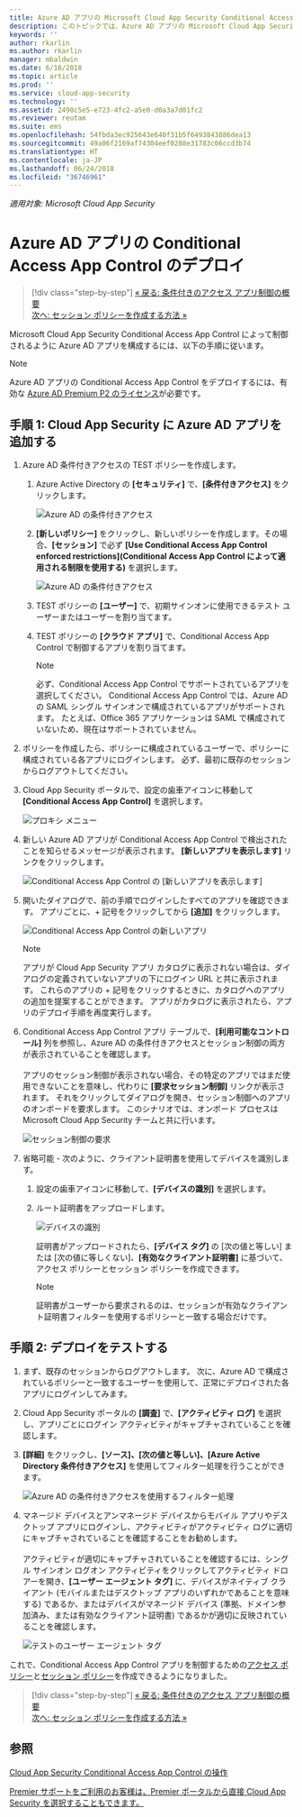 ```yaml
---
title: Azure AD アプリの Microsoft Cloud App Security Conditional Access App Control をデプロイする | Microsoft Docs
description: このトピックでは、Azure AD アプリの Microsoft Cloud App Security Conditional Access App Control リバース プロキシ機能をデプロイする方法について説明します。
keywords: ''
author: rkarlin
ms.author: rkarlin
manager: mbaldwin
ms.date: 6/18/2018
ms.topic: article
ms.prod: ''
ms.service: cloud-app-security
ms.technology: ''
ms.assetid: 2490c5e5-e723-4fc2-a5e0-d0a3a7d01fc2
ms.reviewer: reutam
ms.suite: ems
ms.openlocfilehash: 54fbda3ec925643e640f31b5f6493843886dea13
ms.sourcegitcommit: 49a06f2169af74304eef0288e31783c06ccd3b74
ms.translationtype: HT
ms.contentlocale: ja-JP
ms.lasthandoff: 06/24/2018
ms.locfileid: "36746961"
---
```

*適用対象: Microsoft Cloud App Security*

# <a name="deploy-conditional-access-app-control-for-azure-ad-apps"></a>Azure AD アプリの Conditional Access App Control のデプロイ

>[!div class="step-by-step"]
[« 戻る: 条件付きのアクセス アプリ制御の概要](proxy-intro-aad.md)<br>
[次へ: セッション ポリシーを作成する方法 »](session-policy-aad.md)


Microsoft Cloud App Security Conditional Access App Control によって制御されるように Azure AD アプリを構成するには、以下の手順に従います。

> [!NOTE]
> Azure AD アプリの Conditional Access App Control をデプロイするには、有効な [Azure AD Premium P2 のライセンス](https://docs.microsoft.com/azure/active-directory/license-users-groups)が必要です。

## <a name="step-1-add-azure-ad-apps-in-cloud-app-security"></a>手順 1: Cloud App Security に Azure AD アプリを追加する  

1. Azure AD 条件付きアクセスの TEST ポリシーを作成します。

   1. Azure Active Directory の **[セキュリティ]** で、**[条件付きアクセス]** をクリックします。

      ![Azure AD の条件付きアクセス](./media/aad-conditional-access.png)

   2. **[新しいポリシー]** をクリックし、新しいポリシーを作成します。その場合、**[セッション]** で必ず **[Use Conditional Access App Control enforced restrictions]\(Conditional Access App Control によって適用される制限を使用する\)** を選択します。

      ![Azure AD の条件付きアクセス](./media/proxy-deploy-restrictions-aad.png)

   3. TEST ポリシーの **[ユーザー]** で、初期サインオンに使用できるテスト ユーザーまたはユーザーを割り当てます。
    
   4. TEST ポリシーの **[クラウド アプリ]** で、Conditional Access App Control で制御するアプリを割り当てます。 

      > [!NOTE]
      >必ず、Conditional Access App Control でサポートされているアプリを選択してください。 Conditional Access App Control では、Azure AD の SAML シングル サインオンで構成されているアプリがサポートされます。 たとえば、Office 365 アプリケーションは SAML で構成されていないため、現在はサポートされていません。


2. ポリシーを作成したら、ポリシーに構成されているユーザーで、ポリシーに構成されている各アプリにログインします。 必ず、最初に既存のセッションからログアウトしてください。

3. Cloud App Security ポータルで、設定の歯車アイコンに移動して **[Conditional Access App Control]** を選択します。 
    
     ![プロキシ メニュー](./media/proxy-menu.png)

4. 新しい Azure AD アプリが Conditional Access App Control で検出されたことを知らせるメッセージが表示されます。 **[新しいアプリを表示します]** リンクをクリックします。

   ![Conditional Access App Control の [新しいアプリを表示します]](./media/proxy-view-new-apps.png)

5. 開いたダイアログで、前の手順でログインしたすべてのアプリを確認できます。 アプリごとに、+ 記号をクリックしてから **[追加]** をクリックします。

   ![Conditional Access App Control の新しいアプリ](./media/proxy-new-app.png)

   > [!NOTE]
   > アプリが Cloud App Security アプリ カタログに表示されない場合は、ダイアログの定義されていないアプリの下にログイン URL と共に表示されます。 これらのアプリの + 記号をクリックするときに、カタログへのアプリの追加を提案することができます。 アプリがカタログに表示されたら、アプリのデプロイ手順を再度実行します。 

6. Conditional Access App Control アプリ テーブルで、**[利用可能なコントロール]** 列を参照し、Azure AD の条件付きアクセスとセッション制御の両方が表示されていることを確認します。 <br></br>アプリのセッション制御が表示されない場合、その特定のアプリではまだ使用できないことを意味し、代わりに **[要求セッション制御]** リンクが表示されます。 それをクリックしてダイアログを開き、セッション制御へのアプリのオンボードを要求します。 このシナリオでは、オンボード プロセスは Microsoft Cloud App Security チームと共に行います。
  
   ![セッション制御の要求](./media/proxy-view-new-apps.png)

7. 省略可能 - 次のように、クライアント証明書を使用してデバイスを識別します。

   1. 設定の歯車アイコンに移動して、**[デバイスの識別]** を選択します。

   2. ルート証明書をアップロードします。

      ![デバイスの識別](./media/device-identification.png)
 
      証明書がアップロードされたら、**[デバイス タグ]** の [次の値と等しい] または [次の値に等しくない]、**[有効なクライアント証明書]** に基づいて、アクセス ポリシーとセッション ポリシーを作成できます。
 
      > [!NOTE]
      >証明書がユーザーから要求されるのは、セッションが有効なクライアント証明書フィルターを使用するポリシーと一致する場合だけです。 

## <a name="step-2-test-the-deployment"></a>手順 2: デプロイをテストする

1. まず、既存のセッションからログアウトします。 次に、Azure AD で構成されているポリシーと一致するユーザーを使用して、正常にデプロイされた各アプリにログインしてみます。 

2. Cloud App Security ポータルの **[調査]** で、**[アクティビティ ログ]** を選択し、アプリごとにログイン アクティビティがキャプチャされていることを確認します。

3. **[詳細]** をクリックし、**[ソース]、[次の値と等しい]、[Azure Active Directory 条件付きアクセス]** を使用してフィルター処理を行うことができます。

    ![Azure AD の条件付きアクセスを使用するフィルター処理](./media/sso-logon.png)

4. マネージド デバイスとアンマネージド デバイスからモバイル アプリやデスクトップ アプリにログインし、アクティビティがアクティビティ ログに適切にキャプチャされていることを確認することをお勧めします。<br></br>
   アクティビティが適切にキャプチャされていることを確認するには、シングル サインオン ログオン アクティビティをクリックしてアクティビティ ドロアーを開き、**[ユーザー エージェント タグ]** に、デバイスがネイティブ クライアント (モバイルまたはデスクトップ アプリのいずれかであることを意味する) であるか、またはデバイスがマネージド デバイス (準拠、ドメイン参加済み、または有効なクライアント証明書) であるかが適切に反映されていることを確認します。
 
   ![テストのユーザー エージェント タグ](./media/domain-joined.png)


これで、Conditional Access App Control アプリを制御するための[アクセス ポリシー](access-policy-aad.md)と[セッション ポリシー](session-policy-aad.md)を作成できるようになりました。


>[!div class="step-by-step"]
[« 戻る: 条件付きのアクセス アプリ制御の概要](proxy-intro-aad.md)<br>
[次へ: セッション ポリシーを作成する方法 »](session-policy-aad.md)


## <a name="see-also"></a>参照  
[Cloud App Security Conditional Access App Control の操作](proxy-intro-aad.md)   

[Premier サポートをご利用のお客様は、Premier ポータルから直接 Cloud App Security を選択することもできます。](https://premier.microsoft.com/)  
  